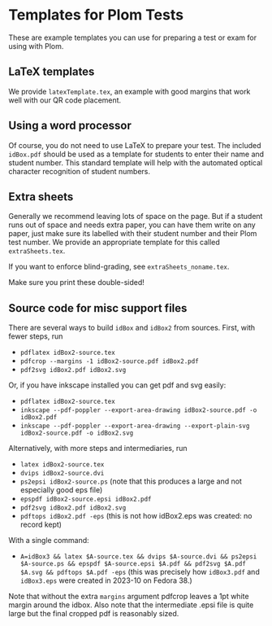 Templates for Plom Tests
========================

These are example templates you can use for preparing a test or exam
for using with Plom.


LaTeX templates
---------------

We provide `latexTemplate.tex`, an example with good margins that work
well with our QR code placement.


Using a word processor
----------------------

Of course, you do not need to use LaTeX to prepare your test.  The
included `idBox.pdf` should be used as a template for students to
enter their name and student number.  This standard template will help
with the automated optical character recognition of student numbers.


Extra sheets
------------

Generally we recommend leaving lots of space on the page.  But if a
student runs out of space and needs extra paper, you can have them
write on any paper, just make sure its labelled with their student
number and their Plom test number.  We provide an appropriate
template for this called `extraSheets.tex`.

If you want to enforce blind-grading, see `extraSheets_noname.tex`.

Make sure you print these double-sided!


Source code for misc support files
----------------------------------

There are several ways to build `idBox` and `idBox2` from sources. First, with fewer steps, run
  * `pdflatex idBox2-source.tex`
  * `pdfcrop --margins -1 idBox2-source.pdf idBox2.pdf`
  * `pdf2svg idBox2.pdf idBox2.svg`

Or, if you have inkscape installed you can get pdf and svg easily:
  * `pdflatex idBox2-source.tex`
  * `inkscape --pdf-poppler --export-area-drawing idBox2-source.pdf -o idBox2.pdf`
  * `inkscape --pdf-poppler --export-area-drawing --export-plain-svg idBox2-source.pdf -o idBox2.svg`

Alternatively, with more steps and intermediaries, run
  * `latex idBox2-source.tex`
  * `dvips idBox2-source.dvi`
  * `ps2epsi idBox2-source.ps`    (note that this produces a large and not especially good eps file)
  * `epspdf idBox2-source.epsi idBox2.pdf`
  * `pdf2svg idBox2.pdf idBox2.svg`
  * `pdftops idBox2.pdf -eps`   (this is not how idBox2.eps was created: no record kept)

With a single command:
  * `A=idBox3 && latex $A-source.tex && dvips $A-source.dvi && ps2epsi $A-source.ps && epspdf $A-source.epsi $A.pdf && pdf2svg $A.pdf $A.svg && pdftops $A.pdf -eps`
    (this was precisely how `idBox3.pdf` and `idBox3.eps` were created in 2023-10 on Fedora 38.)

Note that without the extra `margins` argument pdfcrop leaves a 1pt white margin around the idbox. Also note that the intermediate .epsi file is quite large but the final cropped pdf is reasonably sized.
